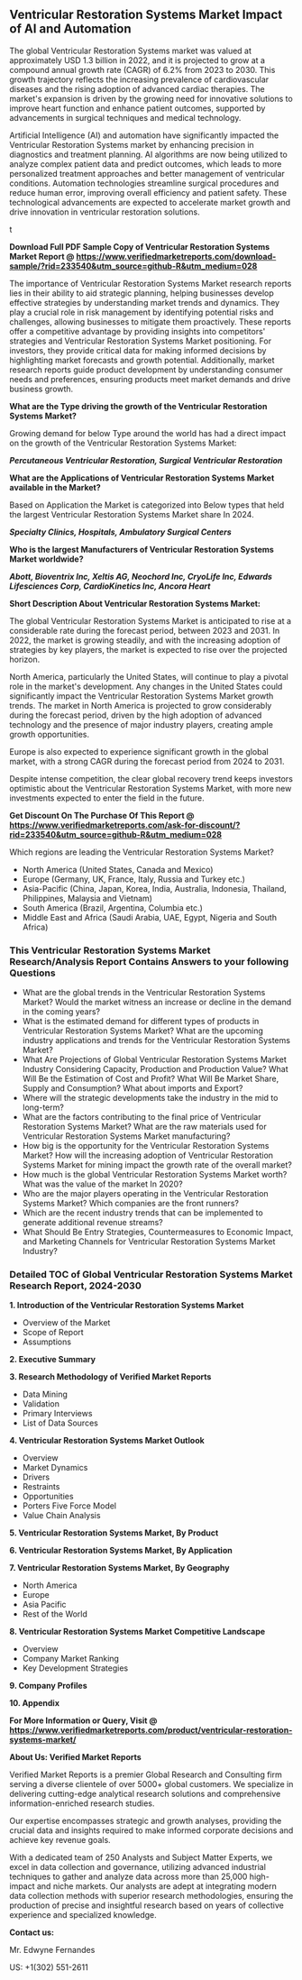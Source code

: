 <h2>Ventricular Restoration Systems Market Impact of AI and Automation</h2><p>The global Ventricular Restoration Systems market was valued at approximately USD 1.3 billion in 2022, and it is projected to grow at a compound annual growth rate (CAGR) of 6.2% from 2023 to 2030. This growth trajectory reflects the increasing prevalence of cardiovascular diseases and the rising adoption of advanced cardiac therapies. The market's expansion is driven by the growing need for innovative solutions to improve heart function and enhance patient outcomes, supported by advancements in surgical techniques and medical technology.</p><p>Artificial Intelligence (AI) and automation have significantly impacted the Ventricular Restoration Systems market by enhancing precision in diagnostics and treatment planning. AI algorithms are now being utilized to analyze complex patient data and predict outcomes, which leads to more personalized treatment approaches and better management of ventricular conditions. Automation technologies streamline surgical procedures and reduce human error, improving overall efficiency and patient safety. These technological advancements are expected to accelerate market growth and drive innovation in ventricular restoration solutions.</p>t</p><p id="" class=""><strong>Download Full PDF Sample Copy of Ventricular Restoration Systems Market Report @ <a href="https://www.verifiedmarketreports.com/download-sample/?rid=233540&utm_source=github-R&utm_medium=028" target="_blank">https://www.verifiedmarketreports.com/download-sample/?rid=233540&utm_source=github-R&utm_medium=028</a></strong></p><p>The importance of&nbsp;Ventricular Restoration Systems Market research reports lies in their ability to aid strategic planning, helping businesses develop effective strategies by understanding market trends and dynamics. They play a crucial role in risk management by identifying potential risks and challenges, allowing businesses to mitigate them proactively. These reports offer a competitive advantage by providing insights into competitors' strategies and Ventricular Restoration Systems Market positioning. For investors, they provide critical data for making informed decisions by highlighting market forecasts and growth potential. Additionally, market research reports guide product development by understanding consumer needs and preferences, ensuring products meet market demands and drive business growth.</p><p><strong>What are the&nbsp;Type driving the growth of the Ventricular Restoration Systems Market?</strong></p><p id="" class="">Growing demand for below Type around the world has had a direct impact on the growth of the Ventricular Restoration Systems Market:</p><em><strong>Percutaneous Ventricular Restoration, Surgical Ventricular Restoration</strong></em></p><strong>What are the&nbsp;Applications&nbsp;of Ventricular Restoration Systems Market available in the Market?</strong></p><p id="" class="">Based on Application the Market is categorized into Below types that held the largest Ventricular Restoration Systems Market share In 2024.</p><em><strong>Specialty Clinics, Hospitals, Ambulatory Surgical Centers</strong></em></p><strong>Who is the largest Manufacturers of Ventricular Restoration Systems Market worldwide?</strong></p><p><em><strong>Abott, Bioventrix Inc, Xeltis AG, Neochord Inc, CryoLife Inc, Edwards Lifesciences Corp, CardioKinetics Inc, Ancora Heart</strong></em></p><p id="" class=""><strong>Short Description About Ventricular Restoration Systems Market:</strong></p><p>The global Ventricular Restoration Systems Market is anticipated to rise at a considerable rate during the forecast period, between 2023 and 2031. In 2022, the market is growing steadily, and with the increasing adoption of strategies by key players, the market is expected to rise over the projected horizon.</p><p>North America, particularly the United States, will continue to play a pivotal role in the market's development. Any changes in the United States could significantly impact the Ventricular Restoration Systems Market growth trends. The market in North America is projected to grow considerably during the forecast period, driven by the high adoption of advanced technology and the presence of major industry players, creating ample growth opportunities.</p><p>Europe is also expected to experience significant growth in the global market, with a strong CAGR during the forecast period from 2024 to 2031.</p><p>Despite intense competition, the clear global recovery trend keeps investors optimistic about the Ventricular Restoration Systems Market, with more new investments expected to enter the field in the future.</p><p id="" class=""><strong>Get Discount On The Purchase Of This Report @ <a href="https://www.verifiedmarketreports.com/ask-for-discount/?rid=233540&utm_source=github-R&utm_medium=028" target="_blank">https://www.verifiedmarketreports.com/ask-for-discount/?rid=233540&utm_source=github-R&utm_medium=028</a></strong></p>Which regions are leading the Ventricular Restoration Systems Market?</p><ul><li>North America (United States, Canada and Mexico)</li><li>Europe (Germany, UK, France, Italy, Russia and Turkey etc.)</li><li>Asia-Pacific (China, Japan, Korea, India, Australia, Indonesia, Thailand, Philippines, Malaysia and Vietnam)</li><li>South America (Brazil, Argentina, Columbia etc.)</li><li>Middle East and Africa (Saudi Arabia, UAE, Egypt, Nigeria and South Africa)</li></ul><h3 id="" class="">This Ventricular Restoration Systems Market Research/Analysis Report Contains Answers to your following Questions</h3><ul><li>What are the global trends in the Ventricular Restoration Systems Market? Would the market witness an increase or decline in the demand in the coming years?</li><li>What is the estimated demand for different types of products in Ventricular Restoration Systems Market? What are the upcoming industry applications and trends for the Ventricular Restoration Systems Market?</li><li>What Are Projections of Global Ventricular Restoration Systems Market Industry Considering Capacity, Production and Production Value? What Will Be the Estimation of Cost and Profit? What Will Be Market Share, Supply and Consumption? What about imports and Export?</li><li>Where will the strategic developments take the industry in the mid to long-term?</li><li>What are the factors contributing to the final price of Ventricular Restoration Systems Market? What are the raw materials used for Ventricular Restoration Systems Market manufacturing?</li><li>How big is the opportunity for the Ventricular Restoration Systems Market? How will the increasing adoption of Ventricular Restoration Systems Market for mining impact the growth rate of the overall market?</li><li>How much is the global Ventricular Restoration Systems Market worth? What was the value of the market In 2020?</li><li>Who are the major players operating in the Ventricular Restoration Systems Market? Which companies are the front runners?</li><li>Which are the recent industry trends that can be implemented to generate additional revenue streams?</li><li>What Should Be Entry Strategies, Countermeasures to Economic Impact, and Marketing Channels for Ventricular Restoration Systems Market Industry?</li></ul><h3 id="" class="">Detailed TOC of Global Ventricular Restoration Systems Market Research Report, 2024-2030</h3><p id="" class=""><strong>1. Introduction of the Ventricular Restoration Systems Market</strong></p><ul><li>Overview of the Market</li><li>Scope of Report</li><li>Assumptions</li></ul><p id="" class=""><strong>2. Executive Summary</strong></p><p id="" class=""><strong>3. Research Methodology of Verified Market Reports</strong></p><ul><li>Data Mining</li><li>Validation</li><li>Primary Interviews</li><li>List of Data Sources</li></ul><p id="" class=""><strong>4. Ventricular Restoration Systems Market Outlook</strong></p><ul><li>Overview</li><li>Market Dynamics</li><li>Drivers</li><li>Restraints</li><li>Opportunities</li><li>Porters Five Force Model</li><li>Value Chain Analysis</li></ul><p id="" class=""><strong>5. Ventricular Restoration Systems Market, By Product</strong></p><p id="" class=""><strong>6. Ventricular Restoration Systems Market, By Application</strong></p><p id="" class=""><strong>7. Ventricular Restoration Systems Market, By Geography</strong></p><ul><li>North America</li><li>Europe</li><li>Asia Pacific</li><li>Rest of the World</li></ul><p id="" class=""><strong>8. Ventricular Restoration Systems Market Competitive Landscape</strong></p><ul><li>Overview</li><li>Company Market Ranking</li><li>Key Development Strategies</li></ul><p id="" class=""><strong>9. Company Profiles</strong></p><p id="" class=""><strong>10. Appendix</strong></p><p id="" class=""><strong>For More Information or Query, Visit @ <a href="https://www.verifiedmarketreports.com/product/ventricular-restoration-systems-market/" target="_blank">https://www.verifiedmarketreports.com/product/ventricular-restoration-systems-market/</a></strong></p><p id="" class=""><strong>About Us: Verified Market Reports</strong></p><p id="" class="">Verified Market Reports is a premier Global Research and Consulting firm serving a diverse clientele of over 5000+ global customers. We specialize in delivering cutting-edge analytical research solutions and comprehensive information-enriched research studies.</p><p id="" class="">Our expertise encompasses strategic and growth analyses, providing the crucial data and insights required to make informed corporate decisions and achieve key revenue goals.</p><p id="" class="">With a dedicated team of 250 Analysts and Subject Matter Experts, we excel in data collection and governance, utilizing advanced industrial techniques to gather and analyze data across more than 25,000 high-impact and niche markets. Our analysts are adept at integrating modern data collection methods with superior research methodologies, ensuring the production of precise and insightful research based on years of collective experience and specialized knowledge.</p><p id="" class=""><strong>Contact us:</strong></p><p id="" class="">Mr. Edwyne Fernandes</p><p id="" class="">US: +1(302) 551-2611</p>